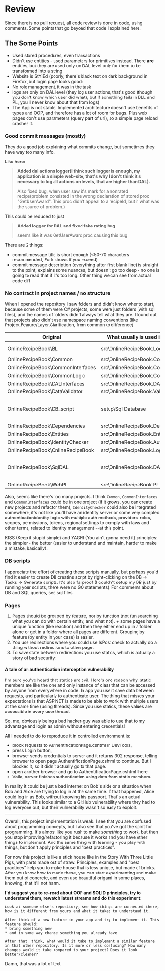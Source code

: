 # Review

Since there is no pull request, all code review is done in code, using comments. Some points that go beyond that code I explained here.

## The Some Points

* Used stored procedures, even transactions
* Didn't use entities - used parameters for primitives instead. There **are** entities, but they are used only on DAL level only for them to be transformed into a string
* Website is StYlEd (poorly, there's black text on dark background in Firefox, but login page looks good)
* No role management, it was in the task
* logs are only on DAL level (they log user actions, that's good (though you don't know which user did what), but if something fails in BLL and PL, you'll never know about that from logs)
* The App is not stable. Implemented architecture doesn't use benefits of types and OOP, and therefore has a lot of room for bugs. Plus web pages don't use parameters (query part of url), so a simple page reload crashes it.

### Good commit messages (mostly)

They do a good job explaining what commits change, but sometimes they have way too many info.

Like here:

> **Added dal actions logger(I think such logger is enough, my application is a simple web-site, that's why I don't think it's necessary to log all actions on levels, that are higher than DAL).**
>
> Also fixed bug, when user saw it's mark for a nonrated recipe(problem consisted in the wrong declaration of stored proc "GetUserAward". This proc didn't appeal to a recipeId, but it what was the source of problem.)

This could be reduced to just 

> **Added logger for DAL and fixed fake rating bug**
>
> seems like it was GetUserAward proc causing this bug

There are 2 things:
* commit message title is short enough (<50-70 characters recommended, Fork shows if you exceed)
* commit message description (everything after first blank line) is straight to the point, explains some nuances, but doesn't go too deep - no one is going to read that if it's too long. Other thing we can see from actual code diff


### No contract in project names / no structure

When I opened the repository I saw folders and didn't know wher to start, because some of them were C# projects, some were just folders (with sql files), and the names of folders didn't always tell what they are.
I found out that projects also didn't use namespace naming conventions (like Project.Feature/Layer.Clarification, from common to difference)

| Original                          | What usually is used in repositories   | Comments
|-----------------------------------|----------------------------------------|---------
| OnlineRecipeBook\BL               | src\OnlineRecipeBook.Logic             | (or we use name "Core" in our project)
| OnlineRecipeBook\Common           | src\OnlineRecipeBook.Common
| OnlineRecipeBook\CommonInterfaces | src\OnlineRecipeBook.Common.Interfaces
| OnlineRecipeBook\CommonLogic      | src\OnlineRecipeBook.Common.Logic
| OnlineRecipeBook\DALInterfaces    | src\OnlineRecipeBook.DAL.Interfaces
| OnlineRecipeBook\DataValidator    | src\OnlineRecipeBook.Validation
| OnlineRecipeBook\DB_script        | setup\Sql Database                     | (these sql scripts aren't part of solution - they are needed only once, so we can make a new root folder for that)
| OnlineRecipeBook\Dependencies     | src\OnlineRecipeBook.Dependencies
| OnlineRecipeBook\Entities         | src\OnlineRecipeBook.Entities
| OnlineRecipeBook\IdentityChecker  | src\OnlineRecipeBook.Authentication
| OnlineRecipeBook\OnlineRecipeBook | src\OnlineRecipeBook.Logic.Interfaces
| OnlineRecipeBook\SqlDAL           | src\OnlineRecipeBook.DAL.Sql           | (we can also have OnlineRecipeBook.DAL.MongoDB for example, and namespace would only differ by the last part)
| OnlineRecipeBook\WebPL            | src\OnlineRecipeBook.PL.Web

Also, seems like there's too many projects. I think `Common`, `CommonInterfaces` and `CommonInterfaces` could be in one project (if it grows, you can create new projects and refactor them), `IdentityChecker` could also be integrated somewhere, it's not like you'll have an identity server or some very complex authenticationidentity logic with multiple auth methods, providers, roles, scopes, permissions, tokens, regional settings to comply with laws and other terms, related to identity management --at this point. 

KISS (Keep it stupid simple) and YAGNI (You ain't gonna need it) principles: the simpler - the better (easier to understand and maintain, harder to make a mistake, basically).


### DB scripts

I appreciate the effort of creating these scripts manually, but perhaps you'd find it easier to create DB creatins script by right-clicking on the DB -> Tasks -> Generate scripts. It's also failproof (I couldn't setup my DB just by running your scripts, there were no GO statements). For comments about DB and SQL queries, see sql files


### Pages

1. Pages should be grouped by feature, not by function (not fun searching what you can do with certain entity, and what not). + some pages have a unique function (like reaction) and then they either end up in a folder alone or get in a folder where all pages are different. Grouping by feature (by entity in your case) is easier.
2. You use redirections where you could use IsPost check to actually do a thing without redirections to other page.
3. To save state between redirections you use statics, which is actually a story of bad security:

#### A tale of an authentication interception vulnerability

I'm sure you've heard that statics are evil. Here's one reason why: static members are like the one and only instance of class that can be accessed by anyone from everywhere in code.
In app you use it save data between requests, and particularly to authenticate user. The thing that misses your expectations is that ASP.NET is made to be able to work with multiple users at the same time (using threads).
Since you use statics, these values are accessible in every user thread.

So, me, obviously being a bad hacker-guy was able to use that to my advantage and login as admin without entering credentials!

All I needed to do to reproduce it in controlled environment is: 
* block requests to AuthentificationPage.cshtml in DevTools, 
* press Login button, 
* browser sends credentials to server and it returns 302 response, telling browser to open page AuthentificationPage.cshtml to continue. But I blocked it, so it didn't actually go to that page.
* open another browser and go to AuthentificationPage.cshtml there
* Voila, server finishes authentication using data from static members.

In reality it could be just a bad internet on Bob's side or a situation when Bob and Alice are trying to log in at the same time. If that happened, Alice could log in as Bob, without knowing his passport. That's an actual vulnerability.
This looks similar to a GitHub vulnerability where they had to log everyone out, but their vulnerability wasn't so easy to exploit.

---


Overall, this project implementation is weak. I see that you are confused about programming concepts, but I also see that you've got the spirit for programming. It's almost like you rush to make _something_ to work, but then you stop improving/refactoring it because it works and you have other things to implement. And the same thing with learning - you play with things, but don't apply principles and "best practices".

For now this project is like a stick house like in the Story With Three Little Pigs, with parts made out of straw. Principles, examples and "best practices" help you to make house that is less unique, but made of bricks. After you know how to made these, you can start experimenting and make them out of concrete, and even use beautiful origami in some places, knowing, that it'll not harm.

**I'd suggest you to re-read about OOP and SOLID principles, try to understand them, rewatch latest streams and do this experiment:**

    Look at someone else's repository, see how things are connected there, how is it different from yours and what it takes to understand it. 

    After think of a new feature in your app and try to implement it. This feature should:
    * bring something new
    * and in some way change something you already have
        
    After that, think, what would it take to implement a similar feature in that other repository. Is it more or less confusing? How many changes would it take compared to your project? Does it look better/cleaner?

Damn, that was a lot of text
